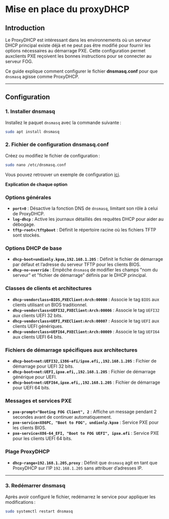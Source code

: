 # Mise en place du proxyDHCP

## **Introduction**
Le ProxyDHCP est intéressant dans les environnements où un serveur DHCP principal existe déjà et ne peut pas être modifié pour fournir les options nécessaires au démarrage PXE. Cette configuration permet auxclients PXE reçoivent les bonnes instructions pour se connecter au serveur FOG.

Ce guide explique comment configurer le fichier **dnsmasq.conf** pour que `dnsmasq` agisse comme ProxyDHCP.

---

## **Configuration**

### **1. Installer dnsmasq**
Installez le paquet `dnsmasq` avec la commande suivante :
```bash
sudo apt install dnsmasq
```

### **2. Fichier de configuration dnsmasq.conf**
Créez ou modifiez le fichier de configuration :
```bash
sudo nano /etc/dnsmasq.conf
```

Vous pouvez retrouver un exemple de configuration [ici](https://github.com/YBFLB14/FOG_Server/blob/35ada1b53ab4f9257d2b3d775d03e2a2d5c423ac/2_ProxyDHCP_Setup/dnsmasq.conf).

**Explication de chaque option**

### **Options générales**
- **`port=0`** : Désactive la fonction DNS de `dnsmasq`, limitant son rôle à celui de ProxyDHCP.
- **`log-dhcp`** : Active les journaux détaillés des requêtes DHCP pour aider au débogage.
- **`tftp-root=/tftpboot`** : Définit le répertoire racine où les fichiers TFTP sont stockés.

### **Options DHCP de base**
- **`dhcp-boot=undionly.kpxe,192.168.1.205`** : Définit le fichier de démarrage par défaut et l’adresse du serveur TFTP pour les clients BIOS.
- **`dhcp-no-override`** : Empêche `dnsmasq` de modifier les champs "nom du serveur" et "fichier de démarrage" définis par le DHCP principal.

### **Classes de clients et architectures**
- **`dhcp-vendorclass=BIOS,PXEClient:Arch:00000`** : Associe le tag `BIOS` aux clients utilisant un BIOS traditionnel.
- **`dhcp-vendorclass=UEFI32,PXEClient:Arch:00006`** : Associe le tag `UEFI32` aux clients UEFI 32 bits.
- **`dhcp-vendorclass=UEFI,PXEClient:Arch:00007`** : Associe le tag `UEFI` aux clients UEFI génériques.
- **`dhcp-vendorclass=UEFI64,PXEClient:Arch:00009`** : Associe le tag `UEFI64` aux clients UEFI 64 bits.

### **Fichiers de démarrage spécifiques aux architectures**
- **`dhcp-boot=net:UEFI32,i386-efi/ipxe.efi,,192.168.1.205`** : Fichier de démarrage pour UEFI 32 bits.
- **`dhcp-boot=net:UEFI,ipxe.efi,,192.168.1.205`** : Fichier de démarrage générique pour UEFI.
- **`dhcp-boot=net:UEFI64,ipxe.efi,,192.168.1.205`** : Fichier de démarrage pour UEFI 64 bits.

### **Messages et services PXE**
- **`pxe-prompt="Booting FOG Client", 2`** : Affiche un message pendant 2 secondes avant de continuer automatiquement.
- **`pxe-service=X86PC, "Boot to FOG", undionly.kpxe`** : Service PXE pour les clients BIOS.
- **`pxe-service=X86-64_EFI, "Boot to FOG UEFI", ipxe.efi`** : Service PXE pour les clients UEFI 64 bits.

### **Plage ProxyDHCP**
- **`dhcp-range=192.168.1.205,proxy`** : Définit que `dnsmasq` agit en tant que ProxyDHCP sur l’IP `192.168.1.205` sans attribuer d’adresses IP.

---

### **3. Redémarrer dnsmasq**
Après avoir configuré le fichier, redémarrez le service pour appliquer les modifications :
```bash
sudo systemctl restart dnsmasq
```

